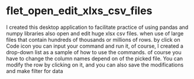 # flet_open_edit_xlxs_csv_files
I created this desktop application  to facilitate  practice of using pandas and numpy  libraries also open and edit huge xlsx csv files.
 when use of large files that contain hundreds of thousands or millions of rows.
by click on Code icon you can  input your command and run it, of course, I created a drop-down list as a sample of how to use the commands.
 of course you have to change  the column names depend on of the picked file. You can modify the row by clicking on it, and you can also save the modifications and make filter for data
